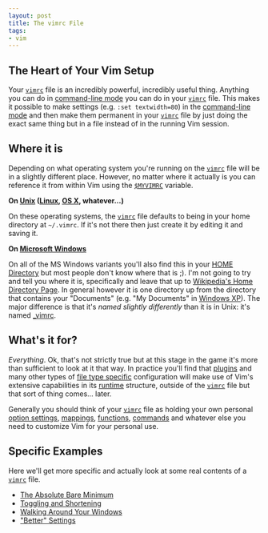 ```yaml
---
layout: post
title: The vimrc File
tags:
- vim
---
```

The Heart of Your Vim Setup
---------------------------

Your [`vimrc`](http://vimdoc.sourceforge.net/htmldoc/starting.html#.vimrc) file is an incredibly powerful, incredibly useful thing. Anything you can do in [command-line mode](http://vimdoc.sourceforge.net/htmldoc/cmdline.html#Command-line) you can do in your [`vimrc`](http://vimdoc.sourceforge.net/htmldoc/starting.html#.vimrc) file. This makes it possible to make settings (e.g. `:set textwidth=80`) in the [command-line mode](http://vimdoc.sourceforge.net/htmldoc/cmdline.html#Command-line) and then make them permanent in your [`vimrc`](http://vimdoc.sourceforge.net/htmldoc/starting.html#.vimrc) file by just doing the exact same thing but in a file instead of in the running Vim session.

Where it is
-----------

Depending on what operating system you're running on the [`vimrc`](http://vimdoc.sourceforge.net/htmldoc/starting.html#.vimrc) file will be in a slightly different place. However, no matter where it actually is you can reference it from within Vim using the [`$MYVIMRC`](http://vimdoc.sourceforge.net/htmldoc/starting.html#$MYVIMRC) variable.

**On [Unix](http://en.wikipedia.org/wiki/Unix) ([Linux](http://www.linux.org), [OS X](http://www.apple.com/macosx/), whatever...)**

On these operating systems, the [`vimrc`](http://vimdoc.sourceforge.net/htmldoc/starting.html#.vimrc) file defaults to being in your home directory at `~/.vimrc`. If it's not there then just create it by editing it and saving it.

**On [Microsoft Windows](http://www.windows.com)**

On all of the MS Windows variants you'll also find this in your [HOME Directory](http://en.wikipedia.org/wiki/Home_directory#Default_Home_Directory_per_Operating_System) but most people don't know where that is ;). I'm not going to try and tell you where it is, specifically and leave that up to [Wikipedia's Home Directory Page](http://en.wikipedia.org/wiki/Home_directory#Default_Home_Directory_per_Operating_System). In general however it is one directory up from the directory that contains your "Documents" (e.g. "My Documents" in [Windows XP](http://www.microsoft.com/windows/windows-XP/)). The major difference is that it's *named slightly differently* than it is in Unix: it's named [\_vimrc](http://vimdoc.sourceforge.net/htmldoc/starting.html#_vimrc).

What's it for?
--------------

*Everything*. Ok, that's not strictly true but at this stage in the game it's more than sufficient to look at it that way. In practice you'll find that [plugins](http://vimdoc.sourceforge.net/htmldoc/usr_05.html#plugin) and many other types of [file type specific](http://vimdoc.sourceforge.net/htmldoc/filetype.html#:filetype) configuration will make use of Vim's extensive capabilities in its [runtime](http://vimdoc.sourceforge.net/htmldoc/options.html#vimfiles) structure, outside of the [`vimrc`](http://vimdoc.sourceforge.net/htmldoc/starting.html#.vimrc) file but that sort of thing comes... later.

Generally you should think of your [`vimrc`](http://vimdoc.sourceforge.net/htmldoc/starting.html#.vimrc) file as holding your own personal [option settings](http://vimdoc.sourceforge.net/htmldoc/options.html#options.txt), [mappings](http://vimdoc.sourceforge.net/htmldoc/map.html#map.txt), [functions](http://vimdoc.sourceforge.net/htmldoc/eval.html#user-functions), [commands](http://vimdoc.sourceforge.net/htmldoc/map.html#user-commands) and whatever else you need to customize Vim for your personal use.

Specific Examples
-----------------

Here we'll get more specific and actually look at some real contents of a [`vimrc`](http://vimdoc.sourceforge.net/htmldoc/starting.html#.vimrc) file.

- [The Absolute Bare Minimum](the-absolute-bare-minimum)
- [Toggling and Shortening](toggling-and-shortening)
- [Walking Around Your Windows](walking-around-your-windows)
- ["Better" Settings](better-settings)
